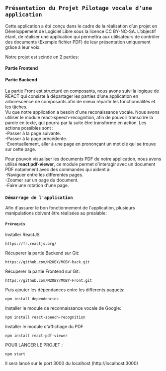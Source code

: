 

## `Présentation du Projet Pilotage vocale d'une application`
 Cette application a été conçu dans le cadre de la réalisation d’un projet en Développement de Logiciel Libre sous la licence CC BY-NC-SA.
L’objectif étant, de réaliser une application qui permettra aux utilisateurs de contrôler des documents (Exemple fichier PDF) de leur présentation uniquement grâce à leur voix.<br />

Notre projet est scindé en 2 parties:
<h4> Partie Frontend </h4>
<h4> Partie Backend </h4>
  
La partie Front est structuré en composants, nous avons suivi la logique de REACT qui consiste à départager les parties d’une application en arborescence de composants afin de mieux répartir les fonctionnalités et les tâches.<br />
Vu que notre application a besoin d'une reconaissance vocale. Nous avons utiliser le module react-speech-recognition, afin de pouvoir transcrire la parole en texte, qui pourra par la suite être transformé en action. Les actions possibles sont :<br />
-Passer à la page suivante.<br />
-Passer à la page précédente.<br />
-Eventuellement, aller à une page en prononçant un mot clé qui se trouve sur cette page.<br />

Pour pouvoir visualiser les documents PDF de notre application, nous avons utilisé <b>react pdf-viewer</b>, ce module permet d'interagir avec un document PDF notamment avec des commandes qui aident à:</br>
-Naviguer entre les differentes pages. </br>
-Zoomer sur un page du document.<br>
-Faire une rotation d'une page.<br>




### `Démarrage de l'application`

Afin d'assurer le bon fonctionnement de l'application, plusieurs manipulations doivent être réalisées au préalable:

#### `Prérequis`

Installer ReactJS 

```
https://fr.reactjs.org/

```
Récuperer la partie Backend sur Git:
```
https://github.com/M2OBY/MOBY-back.git

```

Récuperer la partie Frontend sur Git:
```
https://github.com/M2OBY/MOBY-Front.git

```
Puis ajouter les dépendances entre les differents paquets:
```
npm install dependencies

```
Installer le module de reconnaissance vocale de Google:
```
npm install react-speech-recognition

```
Installer le module d'affichage du PDF

```
npm install react-pdf-viewer

```
POUR LANCER LE PROJET  : 
```
npm start

```
Il sera lancé sur le port 3000 du localhost (http://localhost:3000)

